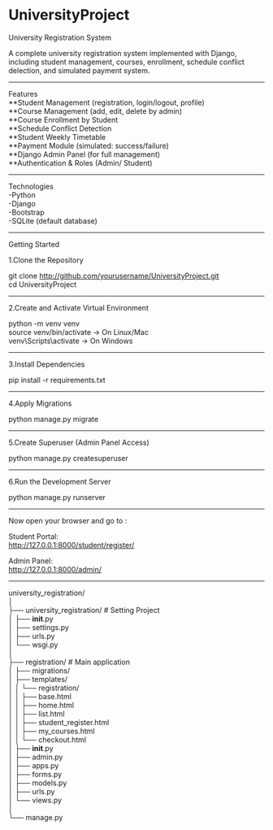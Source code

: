 # UniversityProject

University Registration System

A complete university registration system implemented
with Django, including student management, courses,
enrollment, schedule conflict delection, and 
simulated payment system.

______________________________

Features  
**Student Management (registration, login/logout, profile)  
**Course Management (add, edit, delete by admin)  
**Course Enrollment by Student  
**Schedule Conflict Detection  
**Student Weekly Timetable  
**Payment Module (simulated: success/failure)  
**Django Admin Panel (for full management)  
**Authentication & Roles (Admin/ Student)

______________________________

Technologies  
-Python   
-Django   
-Bootstrap   
-SQLite (default database)

______________________________

Getting Started

  1.Clone the Repository

  git clone http://github.com/yourusername/UniversityProject.git  
  cd UniversityProject

______________________________

  2.Create and Activate Virtual Environment
   
   python -m venv venv  
   source venv/bin/activate  -> On Linux/Mac  
   venv\Scripts\activate  -> On Windows

______________________________

  3.Install Dependencies
   
   pip install -r requirements.txt

______________________________

  4.Apply Migrations

   python manage.py migrate

______________________________

  5.Create Superuser (Admin Panel Access)

   python manage.py createsuperuser

______________________________

  6.Run the Development Server 

   python manage.py runserver

______________________________

 Now open your browser and go to :
   
   Student Portal:  
    http://127.0.0.1:8000/student/register/
   
   Admin Panel:  
    http://127.0.0.1:8000/admin/

______________________________

university_registration/  
│  
├── university_registration/   # Setting Project  
│   ├── __init__.py  
│   ├── settings.py  
│   ├── urls.py  
│   └── wsgi.py  
│  
├── registration/             # Main application  
│   ├── migrations/  
│   ├── templates/  
│   │   └── registration/  
│   │       ├── base.html  
│   │       ├── home.html  
│   │       ├── list.html  
│   │       ├── student_register.html  
│   │       ├── my_courses.html  
│   │       └── checkout.html  
│   ├── __init__.py  
│   ├── admin.py  
│   ├── apps.py  
│   ├── forms.py  
│   ├── models.py  
│   ├── urls.py  
│   └── views.py  
│  
└── manage.py
